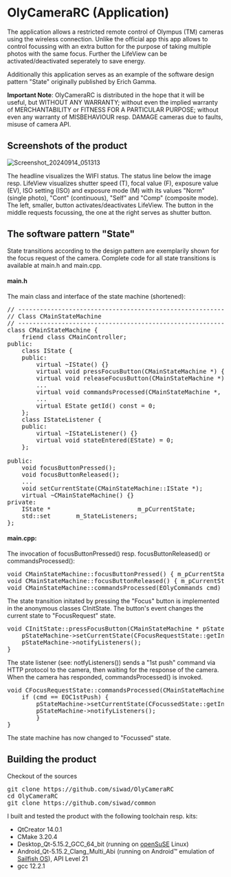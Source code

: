 # OlyCameraRC (Application)

The application allows a restricted remote control of Olympus (TM) cameras using the wireless connection.
Unlike the official app this app allows to control focussing with an extra button for the purpose of taking multiple photos with the same focus. Further the LifeView can be activated/deactivated seperately to save energy.

Additionally this application serves as an example of the software design pattern "State" originally published by Erich Gamma.

<strong>Important Note</strong>:
OlyCameraRC is distributed in the hope that it will be useful, but WITHOUT ANY WARRANTY; without even the implied warranty of MERCHANTABILITY or FITNESS FOR A PARTICULAR PURPOSE; without even any warranty of MISBEHAVIOUR resp. DAMAGE cameras due to faults, misuse of camera API.


## Screenshots of the product
![Screenshot_20240914_051313](https://github.com/user-attachments/assets/c297c1d3-83b2-4fe5-bcfd-40ffd18e0049)

The headline visualizes the WIFI status.
The status line below the image resp. LifeView visualizes shutter speed (T), focal value (F), exposure value (EV), ISO setting (ISO) and exposure mode (M) with its values "Norm" (single photo), "Cont" (continuous), "Self" and "Comp" (composite mode).
The left, smaller, button activates/deactivates LifeView. The button in the middle requests focussing, the one at the right serves as shutter button.

## The software pattern "State"
State transitions according to the design pattern are exemplarily shown for the focus request of the camera.
Complete code for all state transitions is available at main.h and main.cpp.

#### main.h
The main class and interface of the state machine (shortened):
<pre>
// -----------------------------------------------------------------------
// Class CMainStateMachine
// -----------------------------------------------------------------------
class CMainStateMachine {
	friend class CMainController;
public:
	class IState {
	public:
		virtual ~IState() {}
		virtual void pressFocusButton(CMainStateMachine *) {}
		virtual void releaseFocusButton(CMainStateMachine *) {}
		...
		virtual void commandsProcessed(CMainStateMachine *, EOlyCommands) {}
		...
		virtual EState getId() const = 0;
	};
	class IStateListener {
	public:
		virtual ~IStateListener() {}
		virtual void stateEntered(EState) = 0;
	};

public:
	void focusButtonPressed();
	void focusButtonReleased();
	...
	void setCurrentState(CMainStateMachine::IState *);
	virtual ~CMainStateMachine() {}
private:
	IState *						m_pCurrentState;
	std::set<IStateListener*>		m_StateListeners;
};
</pre>

#### main.cpp:
The invocation of focusButtonPressed() resp. focusButtonReleased() or commandsProcessed():
<pre>
void CMainStateMachine::focusButtonPressed() { m_pCurrentState->pressFocusButton(this); }
void CMainStateMachine::focusButtonReleased() { m_pCurrentState->releaseFocusButton(this); }
void CMainStateMachine::commandsProcessed(EOlyCommands cmd) { m_pCurrentState->commandsProcessed(this, cmd); }
</pre>

The state transition initated by pressing the "Focus" button is implemented in the anonymous classes CInitState.
The button's event changes the current state to "FocusRequest" state.
<pre>
void CInitState::pressFocusButton(CMainStateMachine * pStateMachine) {
	pStateMachine->setCurrentState(CFocusRequestState::getInstance());
	pStateMachine->notifyListeners();
}
</pre>
The state listener (see: notfyListeners()) sends a "1st push" command via HTTP protocol to the camera, then waiting for the response of the camera. When the camera has responded, commandsProcessed() is invoked.
<pre>
void CFocusRequestState::commandsProcessed(CMainStateMachine * pStateMachine, EOlyCommands cmd) {
	if (cmd == EOC1stPush) {
		pStateMachine->setCurrentState(CFocussedState::getInstance());
		pStateMachine->notifyListeners();
		}
}
</pre>
The state machine has now changed to "Focussed" state.


## Building the product
Checkout of the sources
<pre>
git clone https://github.com/siwad/OlyCameraRC
cd OlyCameraRC
git clone https://github.com/siwad/common
</pre>

I built and tested the product with the following toolchain resp. kits:
* QtCreator 14.0.1
* CMake 3.20.4
* Desktop_Qt-5.15.2_GCC_64_bit (running on [openSuSE](https://www.opensuse.org) Linux)
* Android_Qt-5.15.2_Clang_Multi_Abi (running on Android:tm: emulation of [Sailfish OS](https://sailfishos.org/)), API Level 21
* gcc 12.2.1
